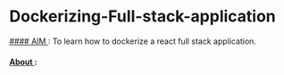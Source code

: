 # Dockerizing-Full-stack-application 

<u> #### AIM </u>:
To learn how to dockerize a react full stack application.

#### <u>About </u>:
